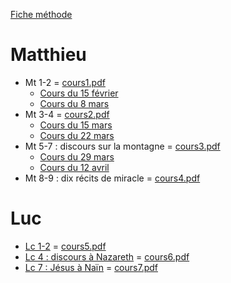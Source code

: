 [Fiche méthode](FicheMethode.md)

# Matthieu
* Mt 1-2 = [cours1.pdf](COURS1.pdf)
  * [Cours du 15 février](2023-02-15-COURS1.md)
  * [Cours du 8 mars](2023-03-08-COURS1.md)
* Mt 3-4 = [cours2.pdf](COURS2.pdf)
  * [Cours du 15 mars](2023-03-15.md)
  * [Cours du 22 mars](2023-03-22.md)
* Mt 5-7 : discours sur la montagne  = [cours3.pdf](COURS3.pdf)
  * [Cours du 29 mars](2023-03-29.md)
  * [Cours du 12 avril](2023-04-12.md)
* Mt 8-9 : dix récits de miracle = [cours4.pdf](COURS4.pdf)
# Luc
* [Lc 1-2](COURS5.md)  = [cours5.pdf](COURS5.pdf)
* [Lc 4 : discours à Nazareth](COURS6.md)  = [cours6.pdf](COURS6.pdf)
* [Lc 7 : Jésus à Naïn](COURS7.md)  = [cours7.pdf](COURS7.pdf)
